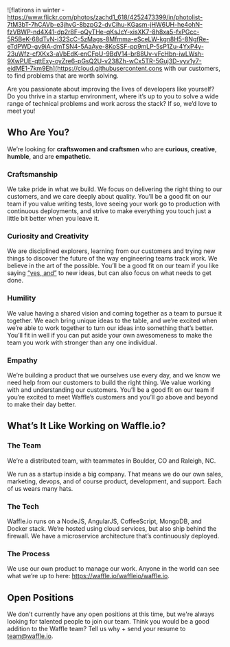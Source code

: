 ![flatirons in winter - https://www.flickr.com/photos/zachd1_618/4252473399/in/photolist-7tM3bT-7hCAVb-e3jhvG-8bzpG2-dvCihu-KGasm-jHW6UH-he4ohN-fzVBWP-nd4X41-dp2r8F-oQyTHe-qKsJcY-xisXK7-8h8xa5-fxPGcc-5R5BeK-68dTvN-i32ScC-5zMags-8Mfmma-eSceLW-kgn8H5-8NgfRe-eTdPWD-gv9iA-dmTSN4-5AaAye-8KoSSF-pp9mLP-5sP1Zu-4YxP4y-23uWfz-cfXKx3-aVbEdK-enCFpU-9BdV14-br88Uv-vFcHbn-iwLWsh-9XwPUE-qttExy-oyZre6-pGsQ2U-v238Zh-wCx5TR-5Guj3D-vyv1y7-eidME1-7km9Eh](https://cloud.githubusercontent.cons with our customers, to find problems that are worth solving.

Are you passionate about improving the lives of developers like yourself? Do you thrive in a startup environment, where it’s up to you to solve a wide range of technical problems and work across the stack? If so, we’d love to meet you!

## Who Are You?

We’re looking for **craftswomen and craftsmen** who are **curious**, **creative**, **humble**, and are **empathetic**.

### Craftsmanship

We take pride in what we build. We focus on delivering the right thing to our customers, and we care deeply about quality. You’ll be a good fit on our team if you value writing tests, love seeing your work go to production with continuous deployments, and strive to make everything you touch just a little bit better when you leave it.

### Curiosity and Creativity

We are disciplined explorers, learning from our customers and trying new things to discover the future of the way engineering teams track work. We believe in the art of the possible. You’ll be a good fit on our team if you like saying [“yes, and”](https://en.wikipedia.org/wiki/%22Yes,_And%22_rule) to new ideas, but can also focus on what needs to get done.

### Humility

We value having a shared vision and coming together as a team to pursue it together. We each bring unique ideas to the table, and we’re excited when we’re able to work together to turn our ideas into something that’s better. You’ll fit in well if you can put aside your own awesomeness to make the team you work with stronger than any one individual.

### Empathy

We’re building a product that we ourselves use every day, and we know we need help from our customers to build the right thing. We value working with and understanding our customers. You’ll be a good fit on our team if you’re excited to meet Waffle’s customers and you’ll go above and beyond to make their day better.

## What’s It Like Working on Waffle.io?

### The Team

We’re a distributed team, with teammates in Boulder, CO and Raleigh, NC.

We run as a startup inside a big company. That means we do our own sales, marketing, devops, and of course product, development, and support. Each of us wears many hats.

### The Tech

Waffle.io runs on a NodeJS, AngularJS, CoffeeScript, MongoDB, and Docker stack. We’re hosted using cloud services, but also ship behind the firewall. We have a microservice architecture that’s continuously deployed.

### The Process

We use our own product to manage our work. Anyone in the world can see what we’re up to here: https://waffle.io/waffleio/waffle.io.

## Open Positions

We don't currently have any open positions at this time, but we're always looking for talented people to join our team. Think you would be a good addition to the Waffle team? Tell us why + send your resume to team@waffle.io.


